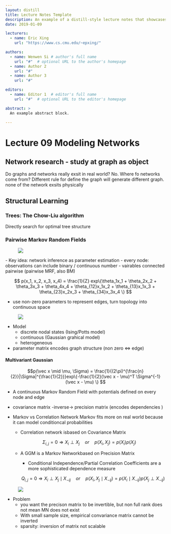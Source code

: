 ```yaml
--- 
layout: distill
title: Lecture Notes Template
description: An example of a distill-style lecture notes that showcases the main elements.
date: 2019-01-09

lecturers:
  - name: Eric Xing
    url: "https://www.cs.cmu.edu/~epxing/"

authors:
  - name: Wenwen Si # author's full name
    url: "#"  # optional URL to the author's homepage
  - name: Author 2
    url: "#"
  - name: Author 3
    url: "#"

editors:
  - name: Editor 1  # editor's full name
    url: "#"  # optional URL to the editor's homepage

abstract: >
  An example abstract block.
  
---
```


# Lecture 09 Modeling Networks

## Network research - study at graph as object

Do graphs and networks really exsit in real world? No.
Where fo networks come from? Different rule for define the graph will generate different graph.
none of the network exsits physically

## Structural Learning
### Trees: The Chow-Liu algorithm
Directly search for optimal tree structure
### Pairwise Markov Random Fields
<figure>
  <img src="{{ '/assets/img/notes/lecture-09/node4network.png' | relative_url }}" />
</figure>
- Key idea:  network inference as parameter estimation
- every node: observations can include binary / continuous number
- vairables connected pairwise (pairwise MRF, also BM)

$$ p(x_1, x_2, x_3, x_4) = \frac{1}{Z} exp\{\theta_1x_1 + \theta_2x_2 + \theta_3x_3 + \theta_4x_4  +  \theta_{12}x_1x_2 + \theta_{13}x_1x_3 + \theta_{23}x_2x_3 + \theta_{34}x_3x_4 \} $$

- use non-zero parameters to represent edges, turn topology into continuous space
<figure>
  <img src="{{ '/assets/img/notes/lecture-09/matrix2topo.png' | relative_url }}" />
</figure>

- Model
  - discrete nodal states (Ising/Potts model)
  - continuous (Gaussian grahical model)
  - heterogeneous
- parameter matrix encodes graph structure (non zero $\iff$ edge)

#### Multivariant Gaussian 

  $$p(\vec x \mid \mu, \Sigma) = \frac{1}{(2\pi)^{\frac{n}{2}}|\Sigma|^{\frac{1}{2}}}exp\{-\frac{1}{2}(\vec x - \mu)^T \Sigma^{-1} (\vec x - \mu) \} $$
  
  - A continuous Markov Random Field with potentials defined on every node and edge
  - covariance matrix -inverse-> precision matrix (encodes dependencies )
  - Markov vs Correlation Network
    Markov fits more on real world because it can model conditioncal probabilities
    - Correlation network isbased on Covariance Matrix
    
    $$\Sigma_{i,j} = 0 \Rightarrow X_i \perp X_j \quad or \quad p(X_i, X_j) = p(X_i)p(X_j)$$
    
    - A GGM is a Markov Networkbased on Precision Matrix
      - Conditional Independence/Partial Correlation Coefficients are a more sophisticated dependence measure
      
      $$Q_{i,j}=0 \Rightarrow X_i \perp X_j \mid X_{-ij} \quad or  \quad p(X_i, X_j \mid X_{-ij}) = p(X_i \mid X_{-ij})p(X_j \perp X_{-ij})$$
      
<figure>
  <img src="{{ '/assets/img/notes/lecture-09/gaussian.png' | relative_url }}" />
</figure>

  - Problem
    - you want the precison matrix to be invertible, but non full rank does not mean MN does not exist
    - With small sample size, empirical convariance matrix cannot be inverted
    - sparsity: inversion of matrix not scalable

